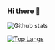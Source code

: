 ### Hi there 👋

![Github stats](https://github-readme-stats.vercel.app/api?username=nei7&theme=tokyonight)


[![Top Langs](https://github-readme-stats.vercel.app/api/top-langs/?username=nei7&theme=tokyonight)](https://github.com/anuraghazra/github-readme-stats)
